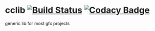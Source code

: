 # cclib [![Build Status](https://travis-ci.org/carcass82/cclib.svg?branch=master)](https://travis-ci.org/carcass82/cclib) [![Codacy Badge](https://api.codacy.com/project/badge/Grade/4f2f15c3597447b5a4c4f5889f2d650c)](https://www.codacy.com/manual/carcass82/cclib?utm_source=github.com&amp;utm_medium=referral&amp;utm_content=carcass82/cclib&amp;utm_campaign=Badge_Grade)

generic lib for most gfx projects
